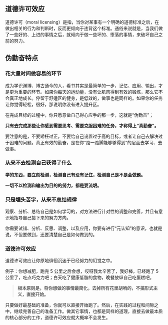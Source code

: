 ## 道德许可效应

道德许可（moral licensing）是指，当你对某事有一个明确的道德标准之后，在做出相关的行为和判断时，反而更倾向于违背这个标准。通俗来说就是，当我们做了一些好的、上进的事情之后，就倾向于做一些坏的、堕落的事情，来破坏自己之前的努力。

## 伪勤奋特点

### 花大量时间做容易的环节

成为学识渊博、博古通今的人，看书其实是最简单的一步，记忆、应用、输出，才是更为重要的环节。如果你每天的运动量，没有让肌肉得到有效的锻炼，那么它不会真正地成长。停留于舒适区的健身，是低效的，做事也是同样的。如果你的任务让你觉得轻松，很好，那说明你没有进入提升区。

在完成目标的过程中，你只愿意做自己得心应手的那一步，这就是“伪勤奋”；

**只有去完成那些让你感到需要思考、需要克服困难的任务，才称得上“真勤奋”。**

要注意的是，不要矫枉过正，不要给自己设置过于高的目标，或者让自己去解决过于困难的问题。真正有效的勤奋，是在你“踮一踮脚能够够得到”的层面去学习、去做事。

### 从来不去检测自己获得了什么

**学的东西，要立刻检测，检测自己有没有记住，检测自己是不是会做题。**

**一切不以检测和输出为目的的努力，都是耍流氓。**

### 只是埋头苦学，从来不总结规律

观察、分析、总结自己是如何学习的，对方法进行针对性的调整和完善，并且有意识地指导自己接下来的努力方向。

你需要试错、分析、反思、调整，以及应用，你要有进行“元认知”的意识，也就是说，不但要做到，还要清楚自己是如何做到的。

### 道德许可效应

道德许可效应让你原地徘徊沉迷于已经努力的幻觉之中。

例子：你想减肥，跑完 5 公里之后会想，哎呀我太辛苦了，我好棒，已经跑了 5 公里了，吃点巧克力吧；白天吃了健康低脂的食物，晚餐放纵自己吃蛋糕吧。

> **根本原则是，将你想做的事情最简化，去掉所有花里胡哨的，不搞形式主义，直接开始。**

只要做好最基础的准备，你就可以直接开始跑了。然后，在实践的过程和间隙之中，继续完善自己的准备工作。做其它事情，也都是同样的道理，直接去做最本质的核心部分的工作，道德许可效应就大概率不会发生。
